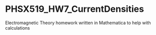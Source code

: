 # PHSX519_HW7_CurrentDensities
Electromagnetic Theory homework written in Mathematica to help with calculations

